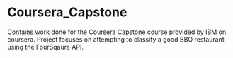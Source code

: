 # Coursera_Capstone
Contains work done for the Coursera Capstone course provided by IBM on coursera. Project focuses on attempting to classify a good BBQ restaurant using the FourSqaure API.
